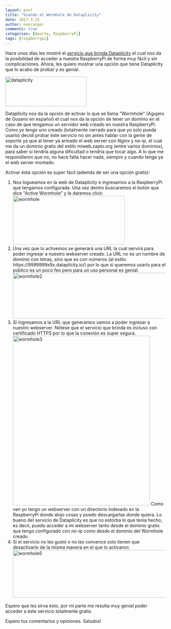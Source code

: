 ```yaml
---
layout: post
title: "Usando el Wormhole de Dataplicity"
date: 2017-3-15
author: neoranger
comments: true
categories: [Aporte, RaspberryPi]
tags: [raspberrypi]
---
```


Hace unos días les mostré el <a href="http://neositelinux.com/2017/03/08/raspberrypi-dataplicity-un-servicio-ideal-para-tu-pi/">servicio que brinda Dataplicity</a> el cual nos da la posibilidad de acceder a nuestra RaspberryPi de forma muy fácil y sin complicaciones.
Ahora, les quiero mostrar una opción que tiene Dataplicity que lo acabo de probar y es genial.

<img class="  wp-image-4182 aligncenter" src="https://blogneositelinux.files.wordpress.com/2017/03/dataplicity.png" alt="dataplicity" width="255" height="93" />

Dataplicity nos da la opción de activar lo que se llama "Wormhole" (Agujero de Gusano en español) el cual nos da la opción de tener un dominio en el caso de que tengamos un servidor web creado en nuestra RaspberryPi.
Como yo tengo uno creado (totalmente cerrado para que yo solo pueda usarlo) decidí probar éste servicio no sin antes hablar con la gente de soporte ya que al tener ya armado el web server con Nginx y no-ip, el cual me da un dominio gratis del estilo miweb.zapto.org (entre varios dominios), para saber si tendría alguna dificultad o tendría que tocar algo. A lo que me respondieron que no, no hace falta hacer nada, siempre y cuando tenga ya el web server montado.

Activar ésta opción es super fácil (además de ser una opción gratis):

<ol>
    <li>Nos logueamos en la web de Dataplicity e ingresamos a la RaspberryPi que tengamos configurada. Una vez dentro buscaremos el botón que dice "Active Wormhole" y le daremos click:
<img class=" size-full wp-image-4224 aligncenter" src="https://blogneositelinux.files.wordpress.com/2017/03/wormhole.png" alt="wormhole" width="351" height="153" /></li>
    <li>Una vez que lo activemos se generará una URL la cual servirá para poder ingresar a nuestro webserver creado. La URL no es un nombre de dominio con letras, sino que es con números (al estilo https://9999999x9x.dataplicity.io/) por lo que si queremos usarlo para el público es un poco feo pero para un uso personal es genial.
<img class=" size-full wp-image-4228 aligncenter" src="https://blogneositelinux.files.wordpress.com/2017/03/wormhole2.png" alt="wormhole2" width="527" height="143" /></li>
    <li>Si ingresamos a la URL que generamos vamos a poder ingresar a nuestro webserver. Nótese que el servicio que brinda es incluso con certificado HTTPS por lo que la conexión es super segura.
<img class=" size-full wp-image-4238 aligncenter" src="https://blogneositelinux.files.wordpress.com/2017/03/wormhole3.png" alt="wormhole3" width="430" height="531" />
Como ven yo tengo un webserver con un directorio indexado en la RaspberryPi donde alojo cosas y puedo descargarlas donde quiera. Lo bueno del servicio de Dataplicity es que no estorba lo que tenía hecho, es decir, puedo acceder a mi webserver tanto desde el dominio gratis que tengo configurado con no-ip como desde el dominio del Wormhole creado.</li>
    <li>Si el servicio no les gustó o no les convence solo tienen que desactivarlo de la misma manera en el que lo activaron:
<img class=" size-full wp-image-4249 aligncenter" src="https://blogneositelinux.files.wordpress.com/2017/03/wormhole5.png" alt="wormhole5" width="524" height="149" /></li>
</ol>

Espero que les sirva ésto, por mi parte me resulta muy genial poder acceder a éste servicio totalmente gratis.

Espero tus comentarios y opiniones. Saludos!
